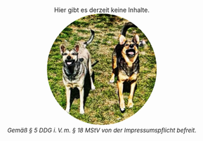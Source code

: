 # benjaminsingelmann.net

<style>
impr{
    font-size: 10pt;
    font-style: italic;
}

img {
    border-radius: 50%;
}

h1#benjaminsingelmannnet{
    visibility: hidden !important;
}

</style>

<center>

Hier gibt es derzeit keine Inhalte.<br>
<img src="assets/img/wuggos.jpg" width="250"/>
<br>
<impr>Gemäß § 5 DDG i. V. m. § 18 MStV von der Impressumspflicht befreit.</impr>

</center>
